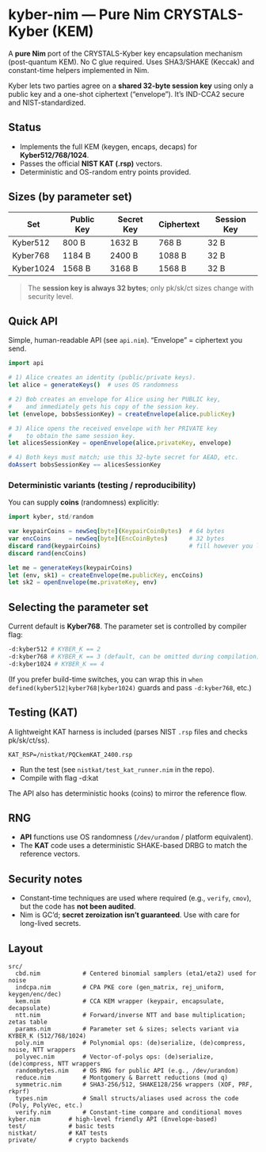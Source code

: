 # kyber-nim — Pure Nim CRYSTALS-Kyber (KEM)

A **pure Nim** port of the CRYSTALS-Kyber key encapsulation mechanism (post-quantum KEM).
No C glue required. Uses SHA3/SHAKE (Keccak) and constant-time helpers implemented in Nim.

Kyber lets two parties agree on a **shared 32-byte session key** using only a public key and a one-shot ciphertext (“envelope”). It’s IND-CCA2 secure and NIST-standardized.

## Status

* Implements the full KEM (keygen, encaps, decaps) for **Kyber512/768/1024**.
* Passes the official **NIST KAT (.rsp)** vectors.
* Deterministic and OS-random entry points provided.

## Sizes (by parameter set)

| Set       | Public Key | Secret Key | Ciphertext | Session Key |
| --------- | ---------- | ---------- | ---------- | ----------- |
| Kyber512  | 800 B      | 1632 B     | 768 B      | 32 B        |
| Kyber768  | 1184 B     | 2400 B     | 1088 B     | 32 B        |
| Kyber1024 | 1568 B     | 3168 B     | 1568 B     | 32 B        |

> The **session key is always 32 bytes**; only pk/sk/ct sizes change with security level.

## Quick API

Simple, human-readable API (see `api.nim`). “Envelope” = ciphertext you send.

```nim
import api

# 1) Alice creates an identity (public/private keys).
let alice = generateKeys()  # uses OS randomness

# 2) Bob creates an envelope for Alice using her PUBLIC key,
#    and immediately gets his copy of the session key.
let (envelope, bobsSessionKey) = createEnvelope(alice.publicKey)

# 3) Alice opens the received envelope with her PRIVATE key
#    to obtain the same session key.
let alicesSessionKey = openEnvelope(alice.privateKey, envelope)

# 4) Both keys must match; use this 32-byte secret for AEAD, etc.
doAssert bobsSessionKey == alicesSessionKey
```

### Deterministic variants (testing / reproducibility)

You can supply **coins** (randomness) explicitly:

```nim
import kyber, std/random

var keypairCoins = newSeq[byte](KeypairCoinBytes)  # 64 bytes
var encCoins     = newSeq[byte](EncCoinBytes)      # 32 bytes
discard rand(keypairCoins)                         # fill however you like
discard rand(encCoins)

let me = generateKeys(keypairCoins)
let (env, sk1) = createEnvelope(me.publicKey, encCoins)
let sk2 = openEnvelope(me.privateKey, env)
```

## Selecting the parameter set

Current default is **Kyber768**. The parameter set is controlled by compiler flag:

```bash
-d:kyber512 # KYBER_K == 2
-d:kyber768 # KYBER_K == 3 (default, can be omitted during compilation)
-d:kyber1024 # KYBER_K == 4
```

(If you prefer build-time switches, you can wrap this in `when defined(kyber512|kyber768|kyber1024)` guards and pass `-d:kyber768`, etc.)

## Testing (KAT)

A lightweight KAT harness is included (parses NIST `.rsp` files and checks pk/sk/ct/ss).

  ```
  KAT_RSP=/nistkat/PQCkemKAT_2400.rsp
  ```
* Run the test (see `nistkat/test_kat_runner.nim` in the repo).
* Compile with flag -d:kat

The API also has deterministic hooks (coins) to mirror the reference flow.

## RNG

* **API** functions use OS randomness (`/dev/urandom` / platform equivalent).
* The **KAT** code uses a deterministic SHAKE-based DRBG to match the reference vectors.

## Security notes

* Constant-time techniques are used where required (e.g., `verify`, `cmov`), but the code has **not been audited**.
* Nim is GC’d; **secret zeroization isn’t guaranteed**. Use with care for long-lived secrets.

## Layout

```
src/
  cbd.nim            # Centered binomial samplers (eta1/eta2) used for noise
  indcpa.nim         # CPA PKE core (gen_matrix, rej_uniform, keygen/enc/dec)
  kem.nim            # CCA KEM wrapper (keypair, encapsulate, decapsulate)
  ntt.nim            # Forward/inverse NTT and base multiplication; zetas table
  params.nim         # Parameter set & sizes; selects variant via KYBER_K (512/768/1024)
  poly.nim           # Polynomial ops: (de)serialize, (de)compress, noise, NTT wrappers
  polyvec.nim        # Vector-of-polys ops: (de)serialize, (de)compress, NTT wrappers
  randombytes.nim    # OS RNG for public API (e.g., /dev/urandom)
  reduce.nim         # Montgomery & Barrett reductions (mod q)
  symmetric.nim      # SHA3-256/512, SHAKE128/256 wrappers (XOF, PRF, rkprf)
  types.nim          # Small structs/aliases used across the code (Poly, PolyVec, etc.)
  verify.nim         # Constant-time compare and conditional moves
kyber.nim        # high-level friendly API (Envelope-based)
test/            # basic tests
nistkat/         # KAT tests
private/         # crypto backends
```
